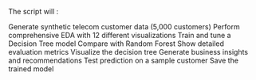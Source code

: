 The script will :

Generate synthetic telecom customer data (5,000 customers)
Perform comprehensive EDA with 12 different visualizations
Train and tune a Decision Tree model
Compare with Random Forest
Show detailed evaluation metrics
Visualize the decision tree
Generate business insights and recommendations
Test prediction on a sample customer
Save the trained model
